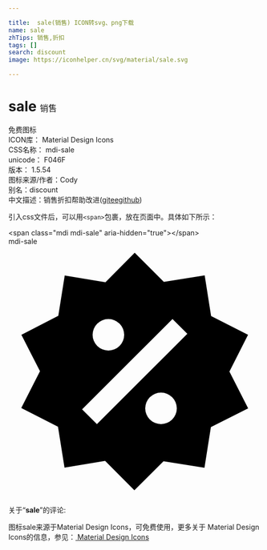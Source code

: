 ```yaml
---

title:  sale(销售) ICON转svg、png下载
name: sale
zhTips: 销售,折扣
tags: []
search: discount
image: https://iconhelper.cn/svg/material/sale.svg

---
```


# sale  <small style="font-size: 60%;font-weight: 100">销售</small>


<div class="detail-page">
<p>
<span><span class="badge-success badge">免费图标</span> </span>
<br/>
<span>
ICON库：
<span class="badge-secondary badge">Material Design Icons</span> 
</span>
<br/>
<span>
CSS名称：
<span class="badge-secondary badge">mdi-sale</span> 
</span>
<br/>
<span>
unicode：
<span class="badge-secondary badge">F046F</span> 
<copy-btn content='F046F' btn-title=""></copy-btn>
<copy-btn :content='String.fromCodePoint(parseInt("F046F", 16))' btn-title="复制U"></copy-btn>
</span>
<br/>
<span>
版本：
<span class="badge-secondary badge">1.5.54</span> 
</span>
<br/>
<span>图标来源/作者：<span class="badge-light badge">Cody</span></span> 
<br/>
<span>别名：<span class="badge-light badge">discount</span></span><br/><span class="zh-detail">中文描述：<span class="badge-primary badge">销售</span><span class="badge-primary badge">折扣</span><span class="help-link"><span>帮助改进</span>(<a href="https://gitee.com/liuwave/icon-helper/edit/master/json/material/sale.json" target="_blank" rel="noopener noreferrer">gitee</a><a href="https://github.com/liuwave/icon-helper/edit/master/json/material/sale.json" target="_blank" rel="noopener noreferrer">github</a></span>)</span><br/>
</p>
</div>
<div class="alert alert-dark">
  <i class="mdi mdi-sale mdi-48px"></i>
  <i class="mdi mdi-sale mdi-36px"></i>
  <i class="mdi mdi-sale mdi-24px"></i>
  <i class="mdi mdi-sale mdi-18px"></i>
</div>
<div>
  <p>引入css文件后，可以用<code>&lt;span&gt;</code>包裹，放在页面中。具体如下所示：    
  </p>
  <div class="alert alert-primary" style="font-size: 14px">
    &lt;span class="mdi mdi-sale" aria-hidden="true"&gt;&lt;/span&gt;
    <copy-btn content='<span class="mdi mdi-sale" aria-hidden="true"></span>'></copy-btn>
  </div>
  <div class="alert alert-secondary">
    <i class="mdi mdi-sale"
    style="font-size: 24px"
    aria-hidden="true"></i> mdi-sale
    <copy-btn content="mdi-sale" btn-title="复制图标名称"></copy-btn>
  </div>
</div>
<div id="svg" class="svg-wrap">
<svg xmlns="http://www.w3.org/2000/svg" viewBox="0 0 24 24"><path d="M18.65,2.85L19.26,6.71L22.77,8.5L21,12L22.78,15.5L19.24,17.29L18.63,21.15L14.74,20.54L11.97,23.3L9.19,20.5L5.33,21.14L4.71,17.25L1.22,15.47L3,11.97L1.23,8.5L4.74,6.69L5.35,2.86L9.22,3.5L12,0.69L14.77,3.46L18.65,2.85M9.5,7A1.5,1.5 0 0,0 8,8.5A1.5,1.5 0 0,0 9.5,10A1.5,1.5 0 0,0 11,8.5A1.5,1.5 0 0,0 9.5,7M14.5,14A1.5,1.5 0 0,0 13,15.5A1.5,1.5 0 0,0 14.5,17A1.5,1.5 0 0,0 16,15.5A1.5,1.5 0 0,0 14.5,14M8.41,17L17,8.41L15.59,7L7,15.59L8.41,17Z" /></svg>
</div>
<detail full-name='mdi-sale'></detail>
<div class="icon-detail__container">
<p>关于“<b>sale</b>”的评论:</p>
</div>
<Vssue title="关于“sale”的评论" />    
<div><p>图标sale来源于Material Design Icons，可免费使用，更多关于 Material Design Icons的信息，参见：<a target="_blank" href="https://iconhelper.cn/material.html"> Material Design Icons</a>
</p></div>
